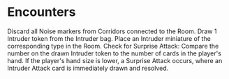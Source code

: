 # Encounters

Discard all Noise markers from Corridors connected to the Room.
Draw 1 Intruder token from the Intruder bag.
Place an Intruder miniature of the corresponding type in the Room.
Check for Surprise Attack: Compare the number on the drawn Intruder token to the number of cards in the player's hand. If the player's hand size is lower, a Surprise Attack occurs, where an Intruder Attack card is immediately drawn and resolved.